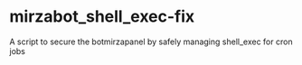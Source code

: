 # mirzabot_shell_exec-fix
A script to secure the botmirzapanel by safely managing shell_exec for cron jobs
